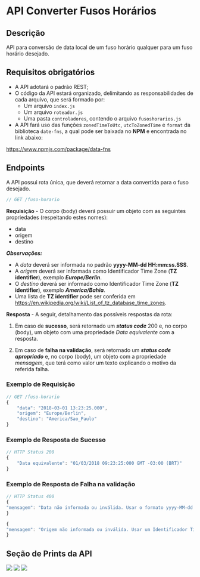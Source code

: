 # API Converter Fusos Horários

## Descrição
API para conversão de data local de um fuso horário qualquer para um fuso horário desejado.

## Requisitos obrigatórios
- A API adotará o padrão REST;
- O código da API estará organizado, delimitando as responsabilidades de cada arquivo, que será formado por:
	- Um arquivo `index.js`
	- Um arquivo `roteador.js`
	- Uma pasta `controladores`, contendo o arquivo `fusoshorarios.js`
- A API fará uso das funções `zonedTimeToUtc`, `utcToZonedTime` e `format` da biblioteca `date-fns`, a qual pode ser baixada no **NPM** e encontrada no link abaixo:

https://www.npmjs.com/package/data-fns

## Endpoints
A API possui rota única, que deverá retornar a data convertida para o fuso desejado.

```javascript
// GET /fuso-horario
```
**Requisição** - O corpo (body) deverá possuir um objeto com as seguintes propriedades (respeitando estes nomes):

-	data
-	origem
-	destino

***Observações:***

- A *data* deverá ser informada no padrão **yyyy-MM-dd HH:mm:ss.SSS**.
- A *origem* deverá ser informada como Identificador Time Zone (**TZ identifier**), exemplo ***Europe/Berlin***.
- O *destino* deverá ser informado como Identificador Time Zone (**TZ identifier**), exemplo ***America/Bahia***.
- Uma lista de **TZ identifier** pode ser conferida em https://en.wikipedia.org/wiki/List_of_tz_database_time_zones.

**Resposta** - A seguir, detalhamento das possíveis respostas da rota:

1. Em caso de **sucesso**, será retornado um ***status code*** 200 e, no corpo (body), um objeto com uma propriedade *Data equivalente* com a resposta.

2. Em caso de **falha na validação**, será retornado um ***status code apropriado*** e, no corpo (body), um objeto com a propriedade *mensagem*, que terá como valor um texto explicando o motivo da referida falha.

### Exemplo de Requisição
```javascript
// GET /fuso-horario
{
	"data": "2018-03-01 13:23:25.000",
	"origem": "Europe/Berlin",
	"destino": "America/Sao_Paulo"
}
```

### Exemplo de Resposta de Sucesso
```javascript
// HTTP Status 200
{
	"Data equivalente": "01/03/2018 09:23:25:000 GMT -03:00 (BRT)"
}
```

### Exemplo de Resposta de Falha na validação
```javascript
// HTTP Status 400
{
"mensagem": "Data não informada ou inválida. Usar o formato yyyy-MM-dd HH:mm:ss.SSS"
}

{
"mensagem": "Origem não informada ou inválida. Usar um Identificador Time Zone (TZ identifier), ex.: America/Bahia."
}
```

## Seção de Prints da API
![](https://imgur.com/xt9roA4)
![](https://imgur.com/z5sKogp)
![](https://imgur.com/sBJ5vRf)